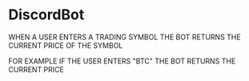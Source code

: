 # DiscordBot

WHEN A USER ENTERS A TRADING SYMBOL THE BOT RETURNS THE CURRENT PRICE OF THE SYMBOL

FOR EXAMPLE IF THE USER ENTERS "BTC" THE BOT RETURNS THE CURRENT PRICE
